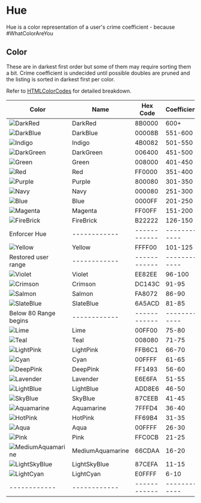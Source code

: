 # Hue

Hue is a color representation of a user's crime coefficient - because #WhatColorAreYou

## Color
These are in darkest first order but some of them may require sorting them a bit. 
Crime coefficient is undecided until possible doubles are pruned and the listing is sorted in darkest first per color. 


Refer to [HTMLColorCodes](https://htmlcolorcodes.com/color-names/) for detailed breakdown.

| Color  | Name  | Hex Code | Coefficient |
| ------------ | ------------ | ------------ | ------------ |
| ![DarkRed](https://img.shields.io/static/v1?label=&message=DarkRed&color=8B0000&style=for-the-badge)  | DarkRed | 8B0000 | 600+ |
| ![DarkBlue](https://img.shields.io/static/v1?label=&message=DarkBlue&color=00008B&style=for-the-badge)  | DarkBlue | 00008B | 551-600 |
| ![Indigo](https://img.shields.io/static/v1?label=&message=Indigo&color=4B0082&style=for-the-badge)  | Indigo | 4B0082 | 501-550 |
| ![DarkGreen](https://img.shields.io/static/v1?label=&message=DarkGreen&color=006400&style=for-the-badge)  | DarkGreen | 006400 | 451-500 |
| ![Green](https://img.shields.io/static/v1?label=&message=Green&color=008000&style=for-the-badge)  | Green | 008000 | 401-450 |
| ![Red](https://img.shields.io/static/v1?label=&message=Red&color=FF0000&style=for-the-badge)  | Red | FF0000 | 351-400 |
| ![Purple](https://img.shields.io/static/v1?label=&message=Purple&color=800080&style=for-the-badge)  | Purple | 800080 | 301-350 |
| ![Navy](https://img.shields.io/static/v1?label=&message=Navy&color=000080&style=for-the-badge)  | Navy | 000080 | 251-300 |
| ![Blue](https://img.shields.io/static/v1?label=&message=Blue&color=0000FF&style=for-the-badge)  | Blue | 0000FF | 201-250 |
| ![Magenta](https://img.shields.io/static/v1?label=&message=Magenta&color=FF00FF&style=for-the-badge)  | Magenta | FF00FF | 151-200 |
| ![FireBrick](https://img.shields.io/static/v1?label=&message=FireBrick&color=B22222&style=for-the-badge)  | FireBrick | B22222 | 126-150 |
| Enforcer Hue | ------------ | ------------ | ------------ |
| ![Yellow](https://img.shields.io/static/v1?label=&message=Yellow&color=FFFF00&style=for-the-badge)  | Yellow | FFFF00 | 101-125 |
| Restored user range | ------------ | ------------ | ------------ |
| ![Violet](https://img.shields.io/static/v1?label=&message=Violet&color=EE82EE&style=for-the-badge)  | Violet | EE82EE | 96-100 |
| ![Crimson](https://img.shields.io/static/v1?label=&message=Crimson&color=DC143C&style=for-the-badge)  | Crimson | DC143C | 91-95 |
| ![Salmon](https://img.shields.io/static/v1?label=&message=Salmon&color=FA8072&style=for-the-badge)  | Salmon | FA8072 | 86-90 |
| ![SlateBlue](https://img.shields.io/static/v1?label=&message=SlateBlue&color=6A5ACD&style=for-the-badge)  | SlateBlue | 6A5ACD | 81-85 |
| Below 80 Range begins | ------------ | ------------ | ------------ |
| ![Lime](https://img.shields.io/static/v1?label=&message=Lime&color=00FF00&style=for-the-badge)  | Lime | 00FF00 | 75-80 |
| ![Teal](https://img.shields.io/static/v1?label=&message=Teal&color=008080&style=for-the-badge)  | Teal | 008080 | 71-75 |
| ![LightPink](https://img.shields.io/static/v1?label=&message=LightPink&color=FFB6C1&style=for-the-badge)  | LightPink | FFB6C1 | 66-70 |
| ![Cyan](https://img.shields.io/static/v1?label=&message=Cyan&color=00FFFF&style=for-the-badge)  | Cyan | 00FFFF | 61-65 |
| ![DeepPink](https://img.shields.io/static/v1?label=&message=DeepPink&color=FF1493&style=for-the-badge)  | DeepPink | FF1493 | 56-60 |
| ![Lavender](https://img.shields.io/static/v1?label=&message=Lavender&color=E6E6FA&style=for-the-badge)  | Lavender | E6E6FA | 51-55 |
| ![LightBlue](https://img.shields.io/static/v1?label=&message=LightBlue&color=ADD8E6&style=for-the-badge)  | LightBlue | ADD8E6 | 46-50 |
| ![SkyBlue](https://img.shields.io/static/v1?label=&message=SkyBlue&color=87CEEB&style=for-the-badge)  | SkyBlue | 87CEEB | 41-45 |
| ![Aquamarine](https://img.shields.io/static/v1?label=&message=Aquamarine&color=7FFFD4&style=for-the-badge)  | Aquamarine | 7FFFD4 | 36-40 |
| ![HotPink](https://img.shields.io/static/v1?label=&message=HotPink&color=FF69B4&style=for-the-badge)  | HotPink | FF69B4 | 31-35 |
| ![Aqua](https://img.shields.io/static/v1?label=&message=Aqua&color=00FFFF&style=for-the-badge)  | Aqua | 00FFFF | 26-30 |
| ![Pink](https://img.shields.io/static/v1?label=&message=Pink&color=FFC0CB&style=for-the-badge)  | Pink | FFC0CB | 21-25 |
| ![MediumAquamarine](https://img.shields.io/static/v1?label=&message=MediumAquamarine&color=66CDAA&style=for-the-badge)  | MediumAquamarine | 66CDAA | 16-20 |
| ![LightSkyBlue](https://img.shields.io/static/v1?label=&message=LightSkyBlue&color=87CEFA&style=for-the-badge)  | LightSkyBlue | 87CEFA | 11-15 |
| ![LightCyan](https://img.shields.io/static/v1?label=&message=LightCyan&color=E0FFFF&style=for-the-badge)  | LightCyan | E0FFFF | 6-10 |
| ------------ | ------------ | ------------ | ------------ |
